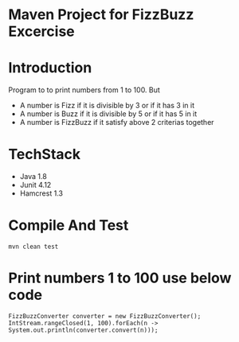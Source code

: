 
Maven Project for FizzBuzz Excercise
=====================================

# Introduction
Program to to print numbers from 1 to 100. But
* A number is Fizz if it is divisible by 3 or if it has 3 in it
* A number is Buzz if it is divisible by 5 or if it has 5 in it
* A number is FizzBuzz if it satisfy above 2 criterias together

# TechStack
* Java 1.8
* Junit 4.12
* Hamcrest 1.3

# Compile And Test
  `mvn clean test`
  
# Print numbers 1 to 100 use below code 
`FizzBuzzConverter converter = new FizzBuzzConverter();`<br>
`IntStream.rangeClosed(1, 100).forEach(n -> System.out.println(converter.convert(n)));`

